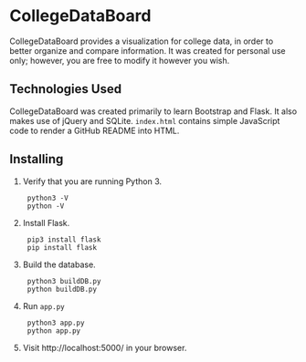 # CollegeDataBoard

CollegeDataBoard provides a visualization for college data, in order to better organize and compare information. It was created for personal use only; however, you are free to modify it however you wish.


## Technologies Used

CollegeDataBoard was created primarily to learn Bootstrap and Flask. It also makes use of jQuery and SQLite. `index.html` contains simple JavaScript code to render a GitHub README into HTML.



## Installing

1. Verify that you are running Python 3.

        python3 -V
        python -V

2. Install Flask.

        pip3 install flask
        pip install flask

3. Build the database.

        python3 buildDB.py
        python buildDB.py

4. Run `app.py`

        python3 app.py
        python app.py

5. Visit http://localhost:5000/ in your browser.
